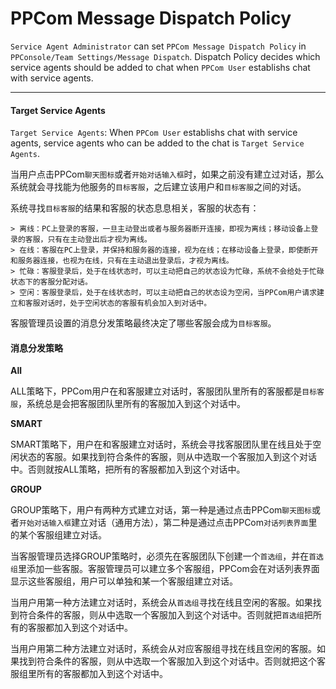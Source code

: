 # PPCom Message Dispatch Policy

`Service Agent Administrator` can set `PPCom Message Dispatch Policy` in `PPConsole/Team Settings/Message Dispatch`. Dispatch Policy decides which service agents should be added to chat when `PPCom User` establishs chat with service agents.

--------

#### Target Service Agents

`Target Service Agents`: When `PPCom User` establishs chat with service agents, service agents who can be added to the chat is `Target Service Agents`.

当用户点击PPCom`聊天图标`或者`开始对话输入框`时，如果之前没有建立过对话，那么系统就会寻找能为他服务的`目标客服`，之后建立该用户和`目标客服`之间的对话。

系统寻找`目标客服`的结果和客服的状态息息相关，客服的状态有：
  
    > 离线：PC上登录的客服，一旦主动登出或者与服务器断开连接，即视为离线；移动设备上登录的客服，只有在主动登出后才视为离线。
    > 在线：客服在PC上登录，并保持和服务器的连接，视为在线；在移动设备上登录，即使断开和服务器连接，也视为在线，只有在主动退出登录后，才视为离线。
    > 忙碌：客服登录后，处于在线状态时，可以主动把自己的状态设为忙碌，系统不会给处于忙碌状态下的客服分配对话。
    > 空闲：客服登录后，处于在线状态时，可以主动把自己的状态设为空闲，当PPCom用户请求建立和客服对话时，处于空闲状态的客服有机会加入到对话中。
    
客服管理员设置的消息分发策略最终决定了哪些客服会成为`目标客服`。


#### 消息分发策略

**All**

ALL策略下，PPCom用户在和客服建立对话时，客服团队里所有的客服都是`目标客服`，系统总是会把客服团队里所有的客服加入到这个对话中。


**SMART**

SMART策略下，用户在和客服建立对话时，系统会寻找客服团队里在线且处于空闲状态的客服。如果找到符合条件的客服，则从中选取一个客服加入到这个对话中。否则就按ALL策略，把所有的客服都加入到这个对话中。


**GROUP**

GROUP策略下，用户有两种方式建立对话，第一种是通过点击PPCom`聊天图标`或者`开始对话输入框`建立对话（通用方法），第二种是通过点击PPCom`对话列表界面`里的某个客服组建立对话。

当客服管理员选择GROUP策略时，必须先在客服团队下创建一个`首选组`，并在`首选组`里添加一些客服。客服管理员可以建立多个客服组，PPCom会在对话列表界面显示这些客服组，用户可以单独和某一个客服组建立对话。

当用户用第一种方法建立对话时，系统会从`首选组`寻找在线且空闲的客服。如果找到符合条件的客服，则从中选取一个客服加入到这个对话中。否则就把`首选组`把所有的客服都加入到这个对话中。

当用户用第二种方法建立对话时，系统会从对应客服组寻找在线且空闲的客服。如果找到符合条件的客服，则从中选取一个客服加入到这个对话中。否则就把这个客服组里所有的客服都加入到这个对话中。
